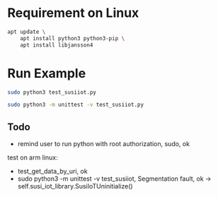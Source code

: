 
# Requirement on Linux
```sh
apt update \
    apt install python3 python3-pip \
    apt install libjansson4
```
# Run Example
```sh
sudo python3 test_susiiot.py
```
```sh
sudo python3 -m unittest -v test_susiiot.py
```

## Todo
* remind user to run python with root authorization, sudo, ok

test on arm linux:
* test_get_data_by_uri, ok
* sudo python3 -m unittest -v test_susiiot, Segmentation fault, ok
-> self.susi_iot_library.SusiIoTUninitialize()